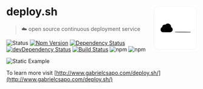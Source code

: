# deploy.sh <img align="right" src="docs/logo.png" width="120">

> ☁️ open source continuous deployment service

![Status](https://img.shields.io/badge/release-beta-orange.svg)
[![Npm Version](https://img.shields.io/npm/v/deploy.sh.svg)](https://www.npmjs.com/package/deploy.sh)
[![Dependency Status](https://david-dm.org/gabrielcsapo/deploy.sh.svg)](https://david-dm.org/gabrielcsapo/deploy.sh)
[![devDependency Status](https://david-dm.org/gabrielcsapo/deploy.sh/dev-status.svg)](https://david-dm.org/gabrielcsapo/deploy.sh#info=devDependencies)
[![Build Status](https://travis-ci.org/gabrielcsapo/deploy.sh.svg?branch=master)](https://travis-ci.org/gabrielcsapo/deploy.sh)
![npm](https://img.shields.io/npm/dt/deploy.sh.svg)
![npm](https://img.shields.io/npm/dm/deploy.sh.svg)

![Static Example](https://github.com/gabrielcsapo/deploy.sh/blob/master/docs/example-static.gif?raw=true)

To learn more visit [http://www.gabrielcsapo.com/deploy.sh/](http://www.gabrielcsapo.com/deploy.sh/)
